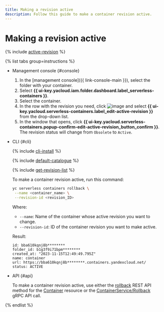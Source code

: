```yaml
---
title: Making a revision active
description: Follow this guide to make a container revision active.
---
```


# Making a revision active

{% include [active-revision](../../_includes/serverless-containers/active-revision.md) %}

{% list tabs group=instructions %}

- Management console {#console}
  
  1. In the [management console]({{ link-console-main }}), select the folder with your container.
  1. Select **{{ ui-key.yacloud.iam.folder.dashboard.label_serverless-containers }}**.
  1. Select the container.
  1. In the row with the revision you need, click ![image](../../_assets/console-icons/ellipsis.svg) and select **{{ ui-key.yacloud.serverless-containers.label_edit-active-revision }}** from the drop-down list.
  1. In the window that opens, click **{{ ui-key.yacloud.serverless-containers.popup-confirm-edit-active-revision_button_confirm }}**. The revision status will change from `Obsolete` to `Active`.
  

- CLI {#cli}

  {% include [cli-install](../../_includes/cli-install.md) %}

  {% include [default-catalogue](../../_includes/default-catalogue.md) %}

  {% include [get-revision-list](../../_includes/serverless-containers/get-revision-list.md) %}

  To make a container revision active, run this command:

  ```bash
  yc serverless containers rollback \
   --name <container_name> \
   --revision-id <revision_ID>
  ```

  Where:

  * `--name`: Name of the container whose active revision you want to change.
  * `--revision-id`: ID of the container revision you want to make active.

  Result:

  ```text
  id: bba610kqnj8b********
  folder_id: b1g3f9i71bpm********
  created_at: "2023-11-15T12:49:49.795Z"
  name: container
  url: https://bba610kqnj8b********.containers.yandexcloud.net/
  status: ACTIVE
  ```

- API {#api}

  To make a container revision active, use either the [rollback](../../serverless-containers/containers/api-ref/Container/rollback.md) REST API method for the [Container](../../serverless-containers/containers/api-ref/Container/index.md) resource or the [ContainerService/Rollback](../../serverless-containers/containers/api-ref/grpc/Container/rollback.md) gRPC API call.

{% endlist %}